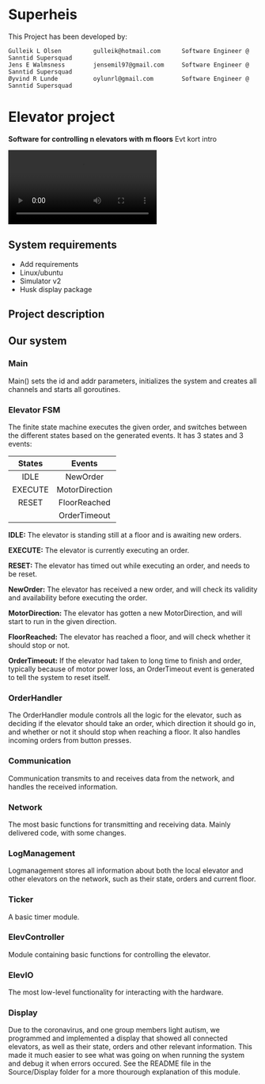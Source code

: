 # Superheis

This Project has been developed by:
```
Gulleik L Olsen         gulleik@hotmail.com      Software Engineer @ Sanntid Supersquad
Jens E Walmsness        jensemil97@gmail.com     Software Engineer @ Sanntid Supersquad
Øyvind R Lunde          oylunrl@gmail.com        Software Engineer @ Sanntid Supersquad
```

# Elevator project
**Software for controlling n elevators with m floors** Evt kort intro

![Elevator Recording](Media/ElevatorRecording.mp4)

## System requirements
- Add requirements
- Linux/ubuntu
- Simulator v2
- Husk display package

## Project description

## Our system

### Main
Main() sets the id and addr parameters, initializes the system and creates all channels and starts all goroutines.

### Elevator FSM

The finite state machine executes the given order, and switches between the different states based on the generated events. It has 3 states and 3 events:

| States        | Events            |
|:-------------:|:-----------------:|
| IDLE          | NewOrder          |
| EXECUTE       | MotorDirection    |
| RESET         | FloorReached      |
|               | OrderTimeout      |



**IDLE:** The elevator is standing still at a floor and is awaiting new orders.

**EXECUTE:** The elevator is currently executing an order.

**RESET:** The elevator has timed out while executing an order, and needs to be reset.

**NewOrder:** The elevator has received a new order, and will check its validity and availability before executing the order.

**MotorDirection:** The elevator has gotten a new MotorDirection, and will start to run in the given direction.

**FloorReached:** The elevator has reached a floor, and will check whether it should stop or not.

**OrderTimeout:** If the elevator had taken to long time to finish and order, typically because of motor power loss, an OrderTimeout event is generated to tell the system to reset itself.

### OrderHandler
The OrderHandler module controls all the logic for the elevator, such as deciding if the elevator should take an order, which direction it should go in, and whether or not it should stop when reaching a floor. It also handles incoming orders from button presses. 

### Communication
Communication transmits to and receives data from the network, and handles the received information.

### Network
The most basic functions for transmitting and receiving data. Mainly delivered code, with some changes.

### LogManagement
Logmanagement stores all information about both the local elevator and other elevators on the network, such as their state, orders and current floor.

### Ticker
A basic timer module.

### ElevController
Module containing basic functions for controlling the elevator.

### ElevIO
The most low-level functionality for interacting with the hardware.

### Display
Due to the coronavirus, and one group members light autism, we programmed and implemented a display that showed all connected elevators, as well as their state, orders and other relevant information. This made it much easier to see what was going on when running the system and debug it when errors occured.
See the README file in the Source/Display folder for a more thourough explanation of this module.

